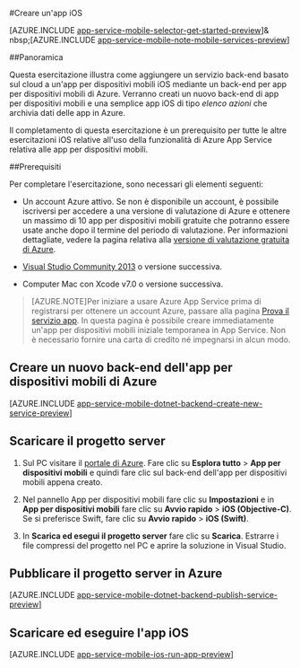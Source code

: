 <properties
	pageTitle="Creare un'app iOS in App per dispositivi mobili del servizio app di Azure | Microsoft Azure"
	description="Seguire questa esercitazione per iniziare a usare i back-end dell'app per dispositivi mobili di Azure per lo sviluppo per iOS in Objective-C o Swift"
	services="app-service\mobile"
	documentationCenter="ios"
	authors="krisragh"
	manager="dwrede"
	editor=""/>

<tags
	ms.service="app-service-mobile"
	ms.workload="na"
	ms.tgt_pltfrm="mobile-ios"
	ms.devlang="objective-c"
	ms.topic="hero-article"
	ms.date="08/11/2015"
	ms.author="krisragh"/>

#Creare un'app iOS

[AZURE.INCLUDE [app-service-mobile-selector-get-started-preview](../../includes/app-service-mobile-selector-get-started-preview.md)]& nbsp;[AZURE.INCLUDE [app-service-mobile-note-mobile-services-preview](../../includes/app-service-mobile-note-mobile-services-preview.md)]

##Panoramica

Questa esercitazione illustra come aggiungere un servizio back-end basato sul cloud a un'app per dispositivi mobili iOS mediante un back-end per app per dispositivi mobili di Azure. Verranno creati un nuovo back-end di app per dispositivi mobili e una semplice app iOS di tipo _elenco azioni_ che archivia dati delle app in Azure.

Il completamento di questa esercitazione è un prerequisito per tutte le altre esercitazioni iOS relative all'uso della funzionalità di Azure App Service relativa alle app per dispositivi mobili.

##Prerequisiti

Per completare l'esercitazione, sono necessari gli elementi seguenti:

* Un account Azure attivo. Se non è disponibile un account, è possibile iscriversi per accedere a una versione di valutazione di Azure e ottenere un massimo di 10 app per dispositivi mobili gratuite che potranno essere usate anche dopo il termine del periodo di valutazione. Per informazioni dettagliate, vedere la pagina relativa alla [versione di valutazione gratuita di Azure](http://azure.microsoft.com/pricing/free-trial/).

* [Visual Studio Community 2013] o versione successiva.

* Computer Mac con Xcode v7.0 o versione successiva.

>[AZURE.NOTE]Per iniziare a usare Azure App Service prima di registrarsi per ottenere un account Azure, passare alla pagina [Prova il servizio app](http://go.microsoft.com/fwlink/?LinkId=523751&appServiceName=mobile). In questa pagina è possibile creare immediatamente un'app per dispositivi mobili iniziale temporanea in App Service. Non è necessario fornire una carta di credito né impegnarsi in alcun modo.

## Creare un nuovo back-end dell'app per dispositivi mobili di Azure

[AZURE.INCLUDE [app-service-mobile-dotnet-backend-create-new-service-preview](../../includes/app-service-mobile-dotnet-backend-create-new-service-preview.md)]

## Scaricare il progetto server

1. Sul PC visitare il [portale di Azure]. Fare clic su **Esplora tutto** > **App per dispositivi mobili** e quindi fare clic sul back-end dell'app per dispositivi mobili appena creato.

2. Nel pannello App per dispositivi mobili fare clic su **Impostazioni** e in **App per dispositivi mobili** fare clic su **Avvio rapido** > **iOS (Objective-C)**. Se si preferisce Swift, fare clic su **Avvio rapido** > **iOS (Swift)**.

3. In **Scarica ed esegui il progetto server** fare clic su **Scarica**. Estrarre i file compressi del progetto nel PC e aprire la soluzione in Visual Studio.

## Pubblicare il progetto server in Azure

[AZURE.INCLUDE [app-service-mobile-dotnet-backend-publish-service-preview](../../includes/app-service-mobile-dotnet-backend-publish-service-preview.md)]

## Scaricare ed eseguire l'app iOS

[AZURE.INCLUDE [app-service-mobile-ios-run-app-preview](../../includes/app-service-mobile-ios-run-app-preview.md)]


<!-- Images. -->
[0]: ./media/mobile-services-dotnet-backend-ios-get-started/mobile-quickstart-completed-ios.png
[1]: ./media/mobile-services-dotnet-backend-ios-get-started/mobile-quickstart-steps-vs.png

[6]: ./media/app-service-mobile-dotnet-backend-ios-get-started-preview/ios-quickstart.png

[7]: ./media/mobile-services-dotnet-backend-ios-get-started/mobile-quickstart-steps-ios.png
[8]: ./media/mobile-services-dotnet-backend-ios-get-started/mobile-xcode-project.png

[10]: ./media/mobile-services-dotnet-backend-ios-get-started/mobile-quickstart-startup-ios.png
[11]: ./media/mobile-services-dotnet-backend-ios-get-started/mobile-data-tab.png
[12]: ./media/mobile-services-dotnet-backend-ios-get-started/mobile-data-browse.png

[portale di Azure]: https://portal.azure.com/
[Xcode]: https://go.microsoft.com/fwLink/p/?LinkID=266532

[Visual Studio Community 2013]: https://go.microsoft.com/fwLink/p/?LinkID=534203

<!---HONumber=Oct15_HO3-->